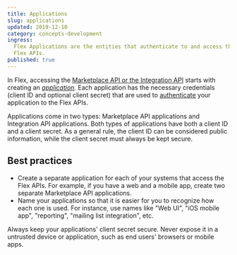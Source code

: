 ```yaml
---
title: Applications
slug: applications
updated: 2019-12-10
category: concepts-development
ingress:
  Flex Applications are the entities that authenticate to and access the
  Flex APIs.
published: true
---
```


In Flex, accessing the
[Marketplace API or the Integration API](/concepts/marketplace-api-integration-api/)
starts with creating an
[_application_](https://flex-console.sharetribe.com/applications). Each
application has the necessary credentials (client ID and optional client
secret) that are used to [authenticate](/concepts/authentication-api/)
your application to the Flex APIs.

Applications come in two types: Marketplace API applications and
Integration API applications. Both types of applications have both a
client ID and a client secret. As a general rule, the client ID can be
considered public information, while the client secret must always be
kept secure.

## Best practices

- Create a separate application for each of your systems that access the
  Flex APIs. For example, if you have a web and a mobile app, create two
  separate Marketplace API applications.
- Name your applications so that it is easier for you to recognize how
  each one is used. For instance, use names like "Web UI", "iOS mobile
  app", "reporting", "mailing list integration", etc.

<warning>

Always keep your applications' client secret secure. Never expose it in
a untrusted device or application, such as end users' browsers or mobile
apps.

</warning>

